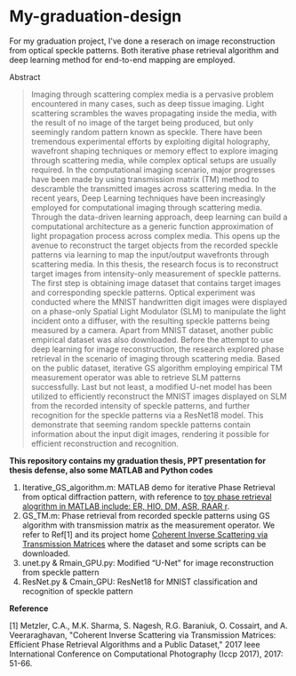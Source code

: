 # My-graduation-design
For my graduation project, I've done a reserach on image reconstruction from optical speckle patterns. Both iterative phase retrieval algorithm and deep learning method for end-to-end mapping are employed.

Abstract 
>Imaging through scattering complex media is a pervasive problem encountered in many cases, such as deep tissue imaging. Light scattering scrambles the waves propagating inside the media, with the result of no image of the target being produced, but only seemingly random pattern known as speckle. There have been tremendous experimental efforts by exploiting digital holography, wavefront shaping techniques or memory effect to explore imaging through scattering media, while complex optical setups are usually required. In the computational imaging scenario, major progresses have been made by using transmission matrix (TM) method to descramble the transmitted images across scattering media.  In the recent years, Deep Learning techniques have been increasingly employed for computational imaging through scattering media. Through the data-driven learning approach, deep learning can build a computational architecture as a generic function approximation of light propagation process across complex media. This opens up the avenue to reconstruct the target objects from the recorded speckle patterns via learning to map the input/output wavefronts through scattering media.  In this thesis, the research focus is to reconstruct target images from intensity-only measurement of speckle patterns. The first step is obtaining image dataset that contains target images and corresponding speckle patterns. Optical experiment was conducted where the MNIST handwritten digit images were displayed on a phase-only Spatial Light Modulator (SLM) to manipulate the light incident onto a diffuser, with the resulting speckle patterns being measured by a camera. Apart from MNIST dataset, another public empirical dataset was also downloaded. Before the attempt to use deep learning for image reconstruction, the research explored phase retrieval in the scenario of imaging through scattering media. Based on the public dataset, iterative GS algorithm employing empirical TM measurement operator was able to retrieve SLM patterns successfully. Last but not least, a modified U-net model has been utilized to efficiently reconstruct the MNIST images displayed on SLM from the recorded intensity of speckle patterns, and further recognition for the speckle patterns via a ResNet18 model. This demonstrate that seeming random speckle patterns contain information about the input digit images, rendering it possible for efficient reconstruction and recognition.

**This repository contains my graduation thesis, PPT presentation for thesis defense, also some MATLAB and Python codes**
1. Iterative_GS_algorithm.m: MATLAB demo for iterative Phase Retrieval from optical diffraction pattern, with reference to [toy phase retrieval alogrithm in MATLAB include: ER, HIO, DM, ASR, RAAR r](https://github.com/necroen/toy_pr).
2. GS_TM.m: Phase retrieval from recorded speckle patterns using GS algorithm with transmission matrix as the measurement operator. We refer to Ref[1] and its project home [Coherent Inverse Scattering via Transmission Matrices](http://compphotolab.northwestern.edu/project/transmissionmatrices/) where the dataset and some scripts can be downloaded.
3. unet.py & Rmain_GPU.py: Modified “U-Net” for image reconstruction from speckle pattern
4. ResNet.py & Cmain_GPU: ResNet18 for MNIST classification and recognition of speckle pattern









**Reference**

[1] Metzler, C.A., M.K. Sharma, S. Nagesh, R.G. Baraniuk, O. Cossairt, and A. Veeraraghavan, "Coherent Inverse Scattering via Transmission Matrices: Efficient Phase Retrieval Algorithms and a Public Dataset," 2017 Ieee International Conference on Computational Photography (Iccp 2017), 2017: 51-66.
